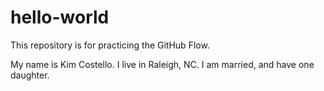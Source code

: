 # hello-world
This repository is for practicing the GitHub Flow.

My name is Kim Costello. I live in Raleigh, NC. I am married, and have one daughter.


